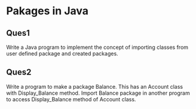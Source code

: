 # Pakages in Java

## Ques1
Write a Java program to implement the concept of importing classes from user defined package
and created packages.

## Ques2
Write a program to make a package Balance. This has an Account class with Display_Balance
method. Import Balance package in another program to access Display_Balance method of
Account class.

